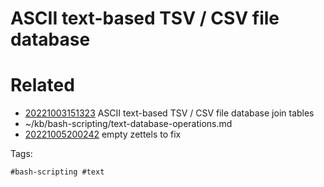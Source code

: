 # ASCII text-based TSV / CSV file database

# Related

- [20221003151323](/zet/20221003151323/README.md) ASCII text-based TSV / CSV file database join tables
- ~/kb/bash-scripting/text-database-operations.md
- [20221005200242](/zet/20221005200242/README.md) empty zettels to fix

Tags:

    #bash-scripting #text 
